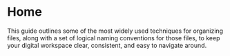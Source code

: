 # Home

This guide outlines some of the most widely used techniques for organizing files, along with a set of logical naming conventions for those files, to keep your digital workspace clear, consistent, and easy to navigate around.